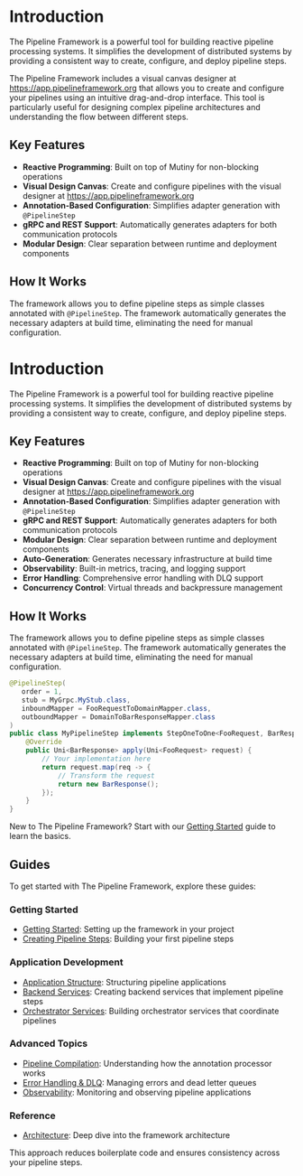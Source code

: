 # Introduction

The Pipeline Framework is a powerful tool for building reactive pipeline processing systems. It simplifies the development of distributed systems by providing a consistent way to create, configure, and deploy pipeline steps.

<Callout type="tip" title="Visual Pipeline Designer">
The Pipeline Framework includes a visual canvas designer at <a href="https://app.pipelineframework.org" target="_blank">https://app.pipelineframework.org</a> that allows you to create and configure your pipelines using an intuitive drag-and-drop interface. This tool is particularly useful for designing complex pipeline architectures and understanding the flow between different steps.
</Callout>

## Key Features

- **Reactive Programming**: Built on top of Mutiny for non-blocking operations
- **Visual Design Canvas**: Create and configure pipelines with the visual designer at <a href="https://app.pipelineframework.org" target="_blank">https://app.pipelineframework.org</a>
- **Annotation-Based Configuration**: Simplifies adapter generation with `@PipelineStep`
- **gRPC and REST Support**: Automatically generates adapters for both communication protocols
- **Modular Design**: Clear separation between runtime and deployment components

## How It Works

The framework allows you to define pipeline steps as simple classes annotated with `@PipelineStep`. The framework automatically generates the necessary adapters at build time, eliminating the need for manual configuration.

# Introduction

The Pipeline Framework is a powerful tool for building reactive pipeline processing systems. It simplifies the development of distributed systems by providing a consistent way to create, configure, and deploy pipeline steps.

## Key Features

- **Reactive Programming**: Built on top of Mutiny for non-blocking operations
- **Visual Design Canvas**: Create and configure pipelines with the visual designer at <a href="https://app.pipelineframework.org" target="_blank">https://app.pipelineframework.org</a>
- **Annotation-Based Configuration**: Simplifies adapter generation with `@PipelineStep`
- **gRPC and REST Support**: Automatically generates adapters for both communication protocols
- **Modular Design**: Clear separation between runtime and deployment components
- **Auto-Generation**: Generates necessary infrastructure at build time
- **Observability**: Built-in metrics, tracing, and logging support
- **Error Handling**: Comprehensive error handling with DLQ support
- **Concurrency Control**: Virtual threads and backpressure management

## How It Works

The framework allows you to define pipeline steps as simple classes annotated with `@PipelineStep`. The framework automatically generates the necessary adapters at build time, eliminating the need for manual configuration.

```java
@PipelineStep(
   order = 1,
   stub = MyGrpc.MyStub.class,
   inboundMapper = FooRequestToDomainMapper.class,
   outboundMapper = DomainToBarResponseMapper.class
)
public class MyPipelineStep implements StepOneToOne<FooRequest, BarResponse> {
    @Override
    public Uni<BarResponse> apply(Uni<FooRequest> request) {
        // Your implementation here
        return request.map(req -> {
            // Transform the request
            return new BarResponse();
        });
    }
}
```

<Callout type="info" title="Getting Started">
New to The Pipeline Framework? Start with our <a href="/guide/getting-started">Getting Started</a> guide to learn the basics.
</Callout>

## Guides

To get started with The Pipeline Framework, explore these guides:

### Getting Started
- [Getting Started](/guide/getting-started): Setting up the framework in your project
- [Creating Pipeline Steps](/guide/creating-steps): Building your first pipeline steps

### Application Development
- [Application Structure](/guide/application-structure): Structuring pipeline applications
- [Backend Services](/guide/backend-services): Creating backend services that implement pipeline steps
- [Orchestrator Services](/guide/orchestrator-services): Building orchestrator services that coordinate pipelines

### Advanced Topics
- [Pipeline Compilation](/guide/pipeline-compilation): Understanding how the annotation processor works
- [Error Handling & DLQ](/guide/error-handling): Managing errors and dead letter queues
- [Observability](/guide/observability): Monitoring and observing pipeline applications

### Reference
- [Architecture](/reference/architecture): Deep dive into the framework architecture

This approach reduces boilerplate code and ensures consistency across your pipeline steps.